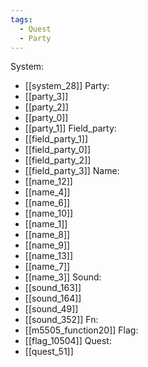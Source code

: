 ```yaml
---
tags:
  - Quest
  - Party
---
```

System:
- [[system_28]]
Party:
- [[party_3]]
- [[party_2]]
- [[party_0]]
- [[party_1]]
Field_party:
- [[field_party_1]]
- [[field_party_0]]
- [[field_party_2]]
- [[field_party_3]]
Name:
- [[name_12]]
- [[name_4]]
- [[name_6]]
- [[name_10]]
- [[name_1]]
- [[name_8]]
- [[name_9]]
- [[name_13]]
- [[name_7]]
- [[name_3]]
Sound:
- [[sound_163]]
- [[sound_164]]
- [[sound_49]]
- [[sound_352]]
Fn:
- [[m5505_function20]]
Flag:
- [[flag_10504]]
Quest:
- [[quest_51]]
